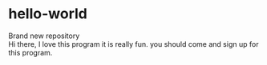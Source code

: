 # hello-world
Brand new repository  
Hi there, I love this program it is really fun.
you should come and sign up for this program.
